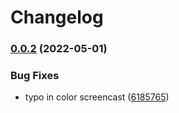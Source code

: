# Changelog

### [0.0.2](https://github.com/jq-sh/jq-sh/compare/v0.0.1...v0.0.2) (2022-05-01)


### Bug Fixes

* typo in color screencast ([6185765](https://github.com/jq-sh/jq-sh/commit/618576562444f911dc6278bf95cdf7d3bf1344c5))
